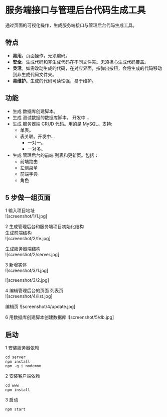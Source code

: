 # 服务端接口与管理后台代码生成工具
通过页面的可视化操作，生成服务端接口与管理后台代码生成工具。

## 特点
* **易用**。页面操作，无须编码。
* **安全**。生成代码和非生成代码在不同文件夹。无须担心生成代码覆盖。
* **灵活**。如需改动生成的代码，在对应界面，按弹出按钮，会将生成的代码移动到非生成代码文件夹。
* **易维护**。生成的代码可读性强，易于维护。

## 功能
* 生成 数据库创建脚本。
* 生成 测试数据的数据库脚本。 开发中...
* 生成 服务器端 CRUD 代码。用的是 MySQL。支持:
  * 单表。
  * 表关联。开发中...
    * 一对一。
    * 一对多。
* 生成 管理后台的前端 列表和更新页。包括：
  * 前端路由
  * 左侧菜单
  * 前端字典
  * 角色

## 5 步做一组页面
1 输入项目地址  
![screenshot/1/1.jpg]

2 生成管理后台和服务端项目初始化结构  
生成前端结构  
![screenshot/2/fe.jpg]

生成服务器端结构  
![screenshot/2/server.jpg]

3 新增实体  
![screenshot/3/1.jpg]

![screenshot/3/2.jpg]

4 编辑管理后台的页面
列表页  
![screenshot/4/list.jpg]

编辑页 
![screenshot/4/update.jpg]

6 用数据库创建脚本创建数据库
![screenshot/5/db.jpg]

## 启动
1 安装服务器依赖  
```
cd server
npm install
npm -g i nodemon
```

2 安装客户端依赖  
```
cd www
npm install
```

3 启动  
```
npm start
```


